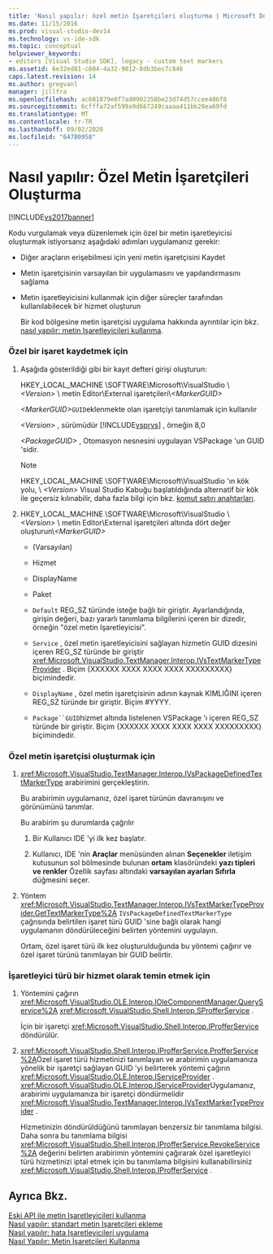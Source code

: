 ```yaml
---
title: 'Nasıl yapılır: özel metin Işaretçileri oluşturma | Microsoft Docs'
ms.date: 11/15/2016
ms.prod: visual-studio-dev14
ms.technology: vs-ide-sdk
ms.topic: conceptual
helpviewer_keywords:
- editors [Visual Studio SDK], legacy - custom text markers
ms.assetid: 6e32ed81-c604-4a32-9012-8db3bec7c846
caps.latest.revision: 14
ms.author: gregvanl
manager: jillfra
ms.openlocfilehash: ac681879e0f7ad0902358be23d74d57ccee406f8
ms.sourcegitcommit: 6cfffa72af599a9d667249caaaa411bb28ea69fd
ms.translationtype: MT
ms.contentlocale: tr-TR
ms.lasthandoff: 09/02/2020
ms.locfileid: "64780958"
---
```

# <a name="how-to-create-custom-text-markers"></a>Nasıl yapılır: Özel Metin İşaretçileri Oluşturma
[!INCLUDE[vs2017banner](../includes/vs2017banner.md)]

Kodu vurgulamak veya düzenlemek için özel bir metin işaretleyicisi oluşturmak istiyorsanız aşağıdaki adımları uygulamanız gerekir:  
  
- Diğer araçların erişebilmesi için yeni metin işaretçisini Kaydet  
  
- Metin işaretçisinin varsayılan bir uygulamasını ve yapılandırmasını sağlama  
  
- Metin işaretleyicisini kullanmak için diğer süreçler tarafından kullanılabilecek bir hizmet oluşturun  
  
  Bir kod bölgesine metin işaretçisi uygulama hakkında ayrıntılar için bkz. [nasıl yapılır: metin Işaretleyicileri kullanma](../extensibility/how-to-use-text-markers.md).  
  
### <a name="to-register-a-custom-marker"></a>Özel bir işaret kaydetmek için  
  
1. Aşağıda gösterildiği gibi bir kayıt defteri girişi oluşturun:  
  
    HKEY_LOCAL_MACHINE \SOFTWARE\Microsoft\VisualStudio \\ *\<Version>* \ metin Editor\External işaretçileri\\*\<MarkerGUID>*  
  
    <em>\<MarkerGUID></em>`GUID`eklenmekte olan işaretçiyi tanımlamak için kullanılır  
  
    *\<Version>* , sürümüdür [!INCLUDE[vsprvs](../includes/vsprvs-md.md)] , örneğin 8,0  
  
    *\<PackageGUID>* , Otomasyon nesnesini uygulayan VSPackage 'un GUID 'sidir.  
  
   > [!NOTE]
   > HKEY_LOCAL_MACHINE \SOFTWARE\Microsoft\VisualStudio 'ın kök yolu, \\ *\<Version>* Visual Studio Kabuğu başlatıldığında alternatif bir kök ile geçersiz kılınabilir, daha fazla bilgi için bkz. [komut satırı anahtarları](../extensibility/command-line-switches-visual-studio-sdk.md).  
  
2. HKEY_LOCAL_MACHINE \SOFTWARE\Microsoft\VisualStudio \\ *\<Version>* \ metin Editor\External işaretçileri altında dört değer oluşturun\\*\<MarkerGUID>*  
  
   - (Varsayılan)  
  
   - Hizmet  
  
   - DisplayName  
  
   - Paket  
  
   - `Default` REG_SZ türünde isteğe bağlı bir giriştir. Ayarlandığında, girişin değeri, bazı yararlı tanımlama bilgilerini içeren bir dizedir, örneğin "özel metin Işaretleyicisi".  
  
   - `Service` , özel metin işaretleyicisini sağlayan hizmetin GUID dizesini içeren REG_SZ türünde bir giriştir <xref:Microsoft.VisualStudio.TextManager.Interop.IVsTextMarkerTypeProvider> . Biçim {XXXXXX XXXX XXXX XXXX XXXXXXXXX} biçimindedir.  
  
   - `DisplayName` , özel metin işaretçisinin adının kaynak KIMLIĞINI içeren REG_SZ türünde bir giriştir. Biçim #YYYY.  
  
   - `Package``GUID`hizmet altında listelenen VSPackage 'ı içeren REG_SZ türünde bir giriştir. Biçim {XXXXXX XXXX XXXX XXXX XXXXXXXXX} biçimindedir.  
  
### <a name="to-create-a-custom-text-marker"></a>Özel metin işaretçisi oluşturmak için  
  
1. <xref:Microsoft.VisualStudio.TextManager.Interop.IVsPackageDefinedTextMarkerType> arabirimini gerçekleştirin.  
  
     Bu arabirimin uygulamanız, özel işaret türünün davranışını ve görünümünü tanımlar.  
  
     Bu arabirim şu durumlarda çağrılır  
  
    1. Bir Kullanıcı IDE 'yi ilk kez başlatır.  
  
    2. Kullanıcı, IDE 'nin **Araçlar** menüsünden alınan **Seçenekler** iletişim kutusunun sol bölmesinde bulunan **ortam** klasöründeki **yazı tipleri ve renkler** Özellik sayfası altındaki **varsayılan ayarları Sıfırla** düğmesini seçer.  
  
2. Yöntem <xref:Microsoft.VisualStudio.TextManager.Interop.IVsTextMarkerTypeProvider.GetTextMarkerType%2A> `IVsPackageDefinedTextMarkerType` çağrısında belirtilen işaret türü GUID 'sine bağlı olarak hangi uygulamanın döndürüleceğini belirten yöntemini uygulayın.  
  
     Ortam, özel işaret türü ilk kez oluşturulduğunda bu yöntemi çağırır ve özel işaret türünü tanımlayan bir GUID belirtir.  
  
### <a name="to-proffer-your-marker-type-as-a-service"></a>İşaretleyici türü bir hizmet olarak temin etmek için  
  
1. Yöntemini çağırın <xref:Microsoft.VisualStudio.OLE.Interop.IOleComponentManager.QueryService%2A> <xref:Microsoft.VisualStudio.Shell.Interop.SProfferService> .  
  
     İçin bir işaretçi <xref:Microsoft.VisualStudio.Shell.Interop.IProfferService> döndürülür.  
  
2. <xref:Microsoft.VisualStudio.Shell.Interop.IProfferService.ProfferService%2A>Özel işaret türü hizmetinizi tanımlayan ve arabirimin uygulamanıza yönelik bir işaretçi sağlayan GUID 'yi belirterek yöntemi çağırın <xref:Microsoft.VisualStudio.OLE.Interop.IServiceProvider> . <xref:Microsoft.VisualStudio.OLE.Interop.IServiceProvider>Uygulamanız, arabirimi uygulamanıza bir işaretçi döndürmelidir <xref:Microsoft.VisualStudio.TextManager.Interop.IVsTextMarkerTypeProvider> .  
  
     Hizmetinizin döndürüldüğünü tanımlayan benzersiz bir tanımlama bilgisi. Daha sonra bu tanımlama bilgisi <xref:Microsoft.VisualStudio.Shell.Interop.IProfferService.RevokeService%2A> değerini belirten arabirimin yöntemini çağırarak özel işaretleyici türü hizmetinizi iptal etmek için bu tanımlama bilgisini kullanabilirsiniz <xref:Microsoft.VisualStudio.Shell.Interop.IProfferService> .  
  
## <a name="see-also"></a>Ayrıca Bkz.  
 [Eski API ile metin Işaretleyicileri kullanma](../extensibility/using-text-markers-with-the-legacy-api.md)   
 [Nasıl yapılır: standart metin Işaretçileri ekleme](../extensibility/how-to-add-standard-text-markers.md)   
 [Nasıl yapılır: hata Işaretleyicileri uygulama](../extensibility/how-to-implement-error-markers.md)   
 [Nasıl Yapılır: Metin İşaretçileri Kullanma](../extensibility/how-to-use-text-markers.md)
